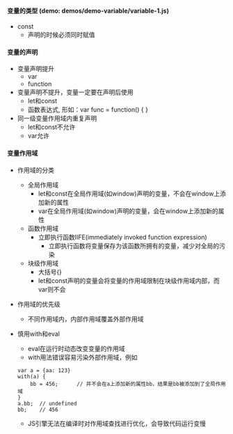 #### 变量的类型    (demo: demos/demo-variable/variable-1.js)
* const
    * 声明的时候必须同时赋值
#### 变量的声明
* 变量声明提升
    * var
    * function
* 变量声明不提升，变量一定要在声明后使用
    * let和const
    * 函数表达式, 形如：var func = function() { }
* 同一级变量作用域内重复声明
    * let和const不允许
    * var允许 
#### 变量作用域
* 作用域的分类
    * 全局作用域
        * let和const在全局作用域(如window)声明的变量，不会在window上添加新的属性
        * var在全局作用域(如window)声明的变量，会在window上添加新的属性
    * 函数作用域
        * 立即执行函数IIFE(immediately invoked function expression)
            * 立即执行函数将变量保存为该函数所拥有的变量，减少对全局的污染
    * 块级作用域
        * 大括号{}
        * let和const声明的变量会将变量的作用域限制在块级作用域内部，而var则不会 
* 作用域的优先级
    * 不同作用域内，内部作用域覆盖外部作用域
* 慎用with和eval
    * eval在运行时动态改变变量的作用域
    * with用法错误容易污染外部作用域，例如

    ```
    var a = {aa: 123}
    with(a) {
        bb = 456;      // 并不会在a上添加新的属性bb，结果是bb被添加到了全局作用域
    }
    a.bb;  // undefined
    bb;    // 456
    ```

    * JS引擎无法在编译时对作用域查找进行优化，会导致代码运行变慢